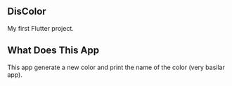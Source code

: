 ## DisColor

My first Flutter project.

## What Does This App

This app generate a new color and print the name of the color (very basilar app).

